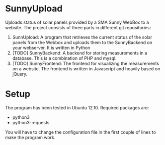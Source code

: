 SunnyUpload
===========

Uploads status of solar panels provided by a SMA Sunny WebBox to a website. The project consists of three parts in different git repositories:

1. SunnUpload: A program that retrieves the current status of the solar panels from the Webbox and uploads them to the SunnyBackend on your webserver. It is written in Python
2. [TODO] SunnyBackend: A backend for storing measurements in a database. This is a combination of PHP and mysql.
3. [TODO] SunnyFrontend: The frontend for visualizing the measurements on a website. The frontend is written in Javascript and heavily based on jQuery.

Setup
=====

The program has been tested in Ubuntu 12.10. Required packages are:
* python3
* python3-requests

You will have to change the configuration file in the first couple of lines to make the program work.
